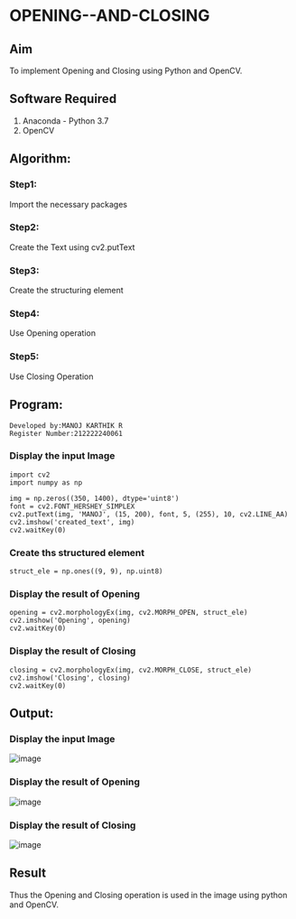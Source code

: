 # OPENING--AND-CLOSING
## Aim
To implement Opening and Closing using Python and OpenCV.

## Software Required
1. Anaconda - Python 3.7
2. OpenCV
## Algorithm:
### Step1:
Import the necessary packages
### Step2:
Create the Text using cv2.putText
### Step3:
Create the structuring element

### Step4:
Use Opening operation

### Step5:
Use Closing Operation

## Program:
```
Developed by:MANOJ KARTHIK R
Register Number:212222240061
```
### Display the input Image
```
import cv2
import numpy as np

img = np.zeros((350, 1400), dtype='uint8')
font = cv2.FONT_HERSHEY_SIMPLEX
cv2.putText(img, 'MANOJ', (15, 200), font, 5, (255), 10, cv2.LINE_AA)
cv2.imshow('created_text', img)
cv2.waitKey(0)
```
### Create ths structured element
```
struct_ele = np.ones((9, 9), np.uint8)
```
### Display the result of Opening
```
opening = cv2.morphologyEx(img, cv2.MORPH_OPEN, struct_ele)
cv2.imshow('Opening', opening)
cv2.waitKey(0)
```
### Display the result of Closing
```
closing = cv2.morphologyEx(img, cv2.MORPH_CLOSE, struct_ele)
cv2.imshow('Closing', closing)
cv2.waitKey(0)
```
## Output:

### Display the input Image
![image](https://github.com/Manojrathinavelu/OPENING--AND-CLOSING/assets/119560395/131b652f-f9fe-4f71-a505-1c0bb9c46bb2)


### Display the result of Opening
![image](https://github.com/Manojrathinavelu/OPENING--AND-CLOSING/assets/119560395/fe24d5bf-1e43-4eea-bd45-0adab53f96b8)

### Display the result of Closing

![image](https://github.com/Manojrathinavelu/OPENING--AND-CLOSING/assets/119560395/b1cb2285-c0b7-42a7-84d8-f64ecbf9a26f)


## Result
Thus the Opening and Closing operation is used in the image using python and OpenCV.

